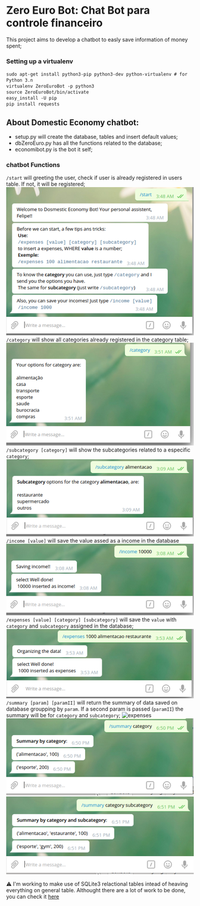# Zero Euro Bot: Chat Bot para controle financeiro
This project aims to develop a chatbot to easly save information of money spent;

### Setting up a virtualenv
```
sudo apt-get install python3-pip python3-dev python-virtualenv # for Python 3.n
virtualenv ZeroEuroBot -p python3 
source ZeroEuroBot/bin/activate
easy_install -U pip
pip install requests
```

## About Domestic Economy chatbot:  

* setup.py will create the database, tables and insert default values;  
* dbZeroEuro.py has all the functions related to the database;  
* economibot.py is the bot it self;  

### chatbot Functions
`/start` will greeting the user, check if user is already registered in users table. If not, it will be registered;  
![start](img/start.png)  
`/category` will show all categories already registered in the category table;  
![getting category](img/getcategory.png)  
`/subcategory [category]` will show the subcategories related to a especific `category`;  
![getting sub category](img/getsubcat.png)  
`/income [value]` will save the value assed as a income in the database
![saving income](img/income.png)  
`/expenses [value] [category] [subcategory]` will save the `value` with `category` and `subcategory` assigned in the database;
![expenses](img/expenses.png)  
`/summary [param] [paramII]` will return the summary of data saved on database groupping by `param`. If a second param is passed (`paramII`) the summary will be for `category` and `subcategory`;
![expenses](img/summaryparamuser.png)  
![expenses](img/summarycategory.png)  
![expenses](img/summaryparamII.png)  

:warning: I'm working to make use of SQLite3 relactional tables intead of heaving everything on general table. Althought there are a lot of work to be done, you can check it [here](https://github.com/FelipeSBarros/DomesticEconomy/tree/RelationalDB)
